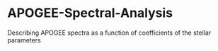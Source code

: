 APOGEE-Spectral-Analysis
========================

Describing APOGEE spectra as a function of coefficients of the stellar parameters



